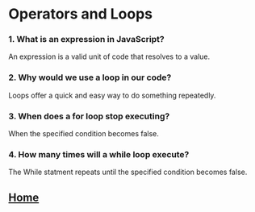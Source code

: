 # Operators and Loops

### 1. What is an expression in JavaScript?
An expression is a valid unit of code that resolves to a value. 

### 2. Why would we use a loop in our code?
Loops offer a quick and easy way to do something repeatedly.

### 3. When does a for loop stop executing?
When the specified condition becomes false.

### 4. How many times will a while loop execute?
The While statment repeats until the specified condition becomes false.

## [Home](/README.md)